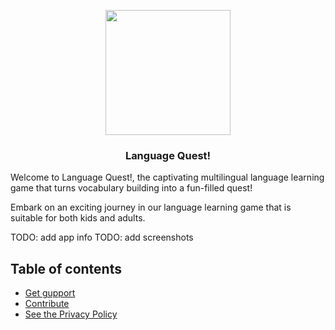 <p align="center">
  <a href="https://phil-hudson.github.io/LanguageQuestSite/">
    <img src="https://github.com/phil-hudson/LanguageQuestSite/assets/1914950/cbff3c5c-e5af-48d4-9ed4-bd3a99021d0f" width="200">
  </a>
</p>

<h3 align="center">Language Quest!</h3>

Welcome to Language Quest!, the captivating multilingual language learning game that turns vocabulary building into a fun-filled quest!

Embark on an exciting journey in our language learning game that is suitable for both kids and adults.

TODO: add app info
TODO: add screenshots

## Table of contents
- [Get gupport](/SUPPORT.md)
- [Contribute](/CONTRIBUTING.md)
- [See the Privacy Policy](/PRIVACY_POLICY.md)
